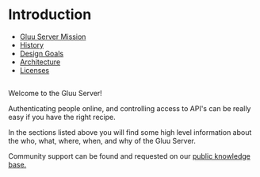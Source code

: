 # Introduction

- [Gluu Server Mission](./gluu-server-mission.md)
- [History](./history.md)
- [Design Goals](./design-goals.md)
- [Architecture](./architecture.md)
- [Licenses](./licenses.md)

## 

Welcome to the Gluu Server!

Authenticating people online, and controlling access to API's can be really easy 
if you have the right recipe. 

In the sections listed above you will find some high level information about the
who, what, where, when, and why of the Gluu Server.

Community support can be found and requested on our [public knowledge base.](http://support.gluu.org)
